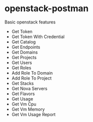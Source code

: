 # openstack-postman
Basic openstack features

- Get Token
- Get Token With Credential
- Get Catalog
- Get Endpoints
- Get Domains
- Get Projects
- Get Users
- Get Roles
- Add Role To Domain
- Add Role To Project
- Get Stacks
- Get Nova Servers
- Get Flavors
- Get Usage
- Get Vm Cpu
- Get Vm Memory
- Get Vm Usage Report
